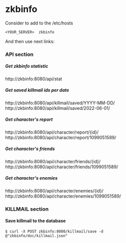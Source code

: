 # zkbinfo

Consider to add to the /etc/hosts
```
<YOUR_SERVER>  zkbinfo
```
And then use next links:

### API section
##### Get zkbinfo statistic
http://zkbinfo:8080/api/stat

##### Get saved killmail ids per date
http://zkbinfo:8080/api/killmail/saved/YYYY-MM-DD/
http://zkbinfo:8080/api/killmail/saved/2022-06-01/

##### Get character's report
http://zkbinfo:8080/api/character/report/{id}/
http://zkbinfo:8080/api/character/report/1099051589/

##### Get character's friends
http://zkbinfo:8080/api/character/friends/{id}/
http://zkbinfo:8080/api/character/friends/1099051589/

##### Get character's enemies
http://zkbinfo:8080/api/character/enemies/{id}/
http://zkbinfo:8080/api/character/enemies/1099051589/



### KILLMAIL section
#### Save killmail to the database
```
$ curl -X POST zkbinfo:8080/killmail/save -d @"zkbinfo/doc/killmail.json"
```
